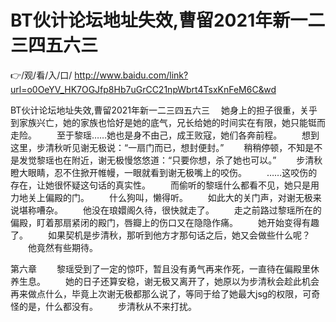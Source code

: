 # BT伙计论坛地址失效,曹留2021年新一二三四五六三

👉/观/看/入/口/ http://www.baidu.com/link?url=o0OeYV_HK7OGJfp8Hb7uGrCC21npWbrt4TsxKnFeM6C&wd

BT伙计论坛地址失效,曹留2021年新一二三四五六三
　她身上的担子很重，关乎到家族兴亡，她的家族也恰好是她的底气，兄长给她的时间实在有限，她只能铤而走险。
　　至于黎瑶……她也是身不由己，成王败寇，她们各奔前程。
　　想到这里，步清秋听见谢无极说：“一扇门而已，想封便封。”
　　稍稍停顿，不知是不是发觉黎瑶也在附近，谢无极慢悠悠道：“只要你想，杀了她也可以。”
　　步清秋瞪大眼睛，忍不住掀开帷幔，一眼就看到谢无极嘴上的咬伤。
　　……这咬伤的存在，让她很怀疑这句话的真实性。
　　而偷听的黎瑶什么都看不见，她只是用力地关上偏殿的门。
　　什么狗叫，懒得听。
　　如此大的关门声，对谢无极来说堪称嘈杂。
　　他没在琅嬛阁久待，很快就走了。
　　走之前路过黎瑶所在的偏殿，盯着那扇紧闭的殿门，唇瓣上的伤口又在隐隐作痛。
　　她开始变得有趣了。
　　如果契机是步清秋，那听到他方才那句话之后，她又会做些什么呢？
　　他竟然有些期待。
 
 
第六章 
　　黎瑶受到了一定的惊吓，暂且没有勇气再来作死，一直待在偏殿里休养生息。
　　她的日子还算安稳，谢无极又离开了，她原以为步清秋会趁此机会再来做点什么，毕竟上次谢无极都那么说了，等同于给了她最大jsg的权限，可奇怪的是，什么都没有。
　　步清秋从不来打扰。
